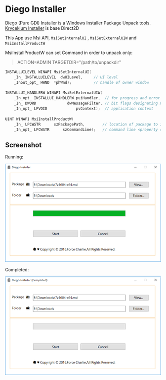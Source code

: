 # Diego Installer

Diego (Pure GDI) Installer is a Windows Installer Package Unpack tools.
[Krycekium Installer](https://github.com/fcharlie/Krycekium) is base Direct2D

This App use Msi API, `MsiSetInternalUI` , `MsiSetExternalUIW`  and `MsiInstallProductW`

MsiInstallProductW can set Command in order to unpack only:

>ACTION=ADMIN TARGETDIR="/path/to/unpackdir"



```c++
INSTALLUILEVEL WINAPI MsiSetInternalUI(
	_In_ INSTALLUILEVEL  dwUILevel,     // UI level
	_Inout_opt_ HWND  *phWnd);          // handle of owner window
	
INSTALLUI_HANDLERW WINAPI MsiSetExternalUIW(
	_In_opt_ INSTALLUI_HANDLERW puiHandler,  // for progress and error handling 
	_In_ DWORD              dwMessageFilter, // bit flags designating messages to handle
	_In_opt_ LPVOID             pvContext);  // application context

UINT WINAPI MsiInstallProductW(
	_In_ LPCWSTR      szPackagePath,        // location of package to install
	_In_opt_ LPCWSTR      szCommandLine);   // command line <property settings>
```

## Screenshot

Running:

![Running](./doc/images/running.png)

Completed:

![Completed](./doc/images/completed.png)


